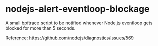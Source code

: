 # nodejs-alert-eventloop-blockage

A small bpftrace script to be notified whenever Node.js eventloop gets blocked
for more than 5 seconds.

Reference: https://github.com/nodejs/diagnostics/issues/569
